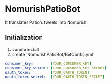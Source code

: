 # NomurishPatioBot
It translates Patio's tweets into Nomurish.
## Initialization
1. bundle install
2. create 'NomurishPatioBot/BotConfig.yml'

```yaml:BotConfig.yml
consumer_key:        [YOUR_CONSUMER_KEY]
consumer_key_secret: [YOUR_CONSUMER_KEY_SECRET]
oauth_token:         [YOUR_OAUTH_TOKEN]
oauth_token_secret:  [YOUR_OAUTH_TOKEN_SECRET]
```
